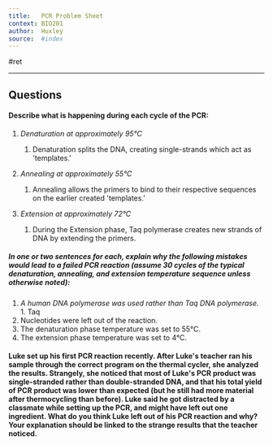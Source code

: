 ```yaml
---
title:   PCR Problem Sheet
context: BIO201
author:  Huxley
source:  #index
---
```


#ret 

---

## Questions 

####  Describe what is happening during each cycle of the PCR:
1. *Denaturation at approximately 95°C*
	1.  Denaturation splits the DNA, creating single-strands which act as 'templates.'
	
1.  *Annealing at approximately 55°C*
	1.  Annealing allows the primers to bind to their respective sequences on the earlier created 'templates.'
	
2.  *Extension at approximately 72°C*
	1.  During the Extension phase, Taq polymerase creates new strands of DNA by extending the primers. 


##### In one or two sentences for each, explain why the following mistakes would lead to a failed PCR reaction (assume 30 cycles of the typical denaturation, annealing, and extension temperature sequence unless otherwise noted):

1.   *A human DNA polymerase was used rather than Taq DNA polymerase.*
	1.   Taq 
2.  Nucleotides were left out of the reaction.
3.  The denaturation phase temperature was set to 55°C.
4.  The extension phase temperature was set to 4°C.

#### Luke set up his first PCR reaction recently. After Luke's teacher ran his sample through the correct program on the thermal cycler, she analyzed the results. Strangely, she noticed that most of Luke's PCR product was **single-stranded** **rather than double-stranded DNA**, and that his **total yield of PCR product was** **lower than expected** (but he still had more material after thermocycling than before). Luke said he got distracted by a classmate while setting up the PCR, and might have left out one ingredient. **What do you think Luke left out of his PCR reaction and why? Your explanation should be linked to the strange results that the teacher noticed.**




















